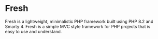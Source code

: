 # Fresh

Fresh is a lightweight, minimalistic PHP framework built using PHP 8.2 and Smarty 4. Fresh is a simple MVC style framework for PHP projects that is easy to use and understand.